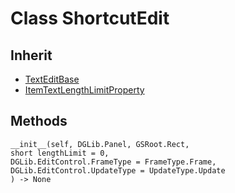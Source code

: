 # Class ShortcutEdit

## Inherit

* [TextEditBase](TextEditBase.md)
* [ItemTextLengthLimitProperty](ItemTextLengthLimitProperty.md)

## Methods
```
__init__(self, DGLib.Panel, GSRoot.Rect,
short lengthLimit = 0,
DGLib.EditControl.FrameType = FrameType.Frame, 
DGLib.EditControl.UpdateType = UpdateType.Update
) -> None
```
